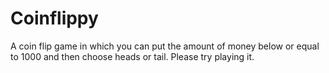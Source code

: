 # Coinflippy
A coin flip game in which you can put the amount of money below or equal to 1000 and then choose heads or tail. Please try playing it.
